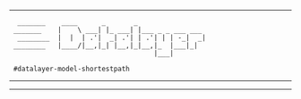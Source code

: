 -------------------------------------------------------------------------------
```
  _______    ____      _       _                 
 _______    |    \ ___| |_ ___| |___ _ _ ___ ___ 
  ________  |  |  | .'|  _| .'| | .'| | | -_|  _|
 ________   |____/|__,|_| |__,|_|__,|_  |___|_|  
                                    |___|        

 #datalayer-model-shortestpath
```
-------------------------------------------------------------------------------

-------------------------------------------------------------------------------
